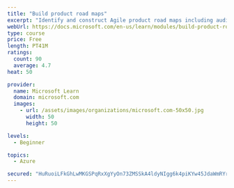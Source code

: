 ```yaml
---
title: "Build product road maps"
excerpt: "Identify and construct Agile product road maps including audiences, prioritization, themes, milestones, epics, and user stories."
webUrl: https://docs.microsoft.com/en-us/learn/modules/build-product-roadmaps/
type: course
price: Free
length: PT41M
ratings:
  count: 90
  average: 4.7
heat: 50

provider:
  name: Microsoft Learn
  domain: microsoft.com
  images:
    - url: /assets/images/organizations/microsoft.com-50x50.jpg
      width: 50
      height: 50

levels:
  - Beginner

topics:
  - Azure

secured: "HuRuoiLFkGhLwMKGSPqRxXgYyOn73ZMSSkA4ldyNIgg6k4piKYw45JdaWmRYrJf2X3aD4rw7lhCcgowSNImazf5MhNVDzhf32SWt46GvEoCvANxlbHJtxmvoPZ7ZUurCeTQL/1iXtnuEsH//waIvebFQyKAY1yVn0OG3sv9jp+bSK++0OqPgjFNSxYjutvTprQ6eXZ3U6RmqN4IgnV9yZ1c7DDAZRJwDYsEPjjI8JxzpA8YYLFc/5Ex6dNayhgHCIWHH9QIaRRnwqKkcw9rF1eVCvPFTu525byHASzkW7SYnN7cfj4zQY9JSp2ryoWaH1sHWbNzSsqRyjhjhu9Lia8K6PkHMCTKxCSllcXcBD6bDjsJQpYpV03N2/nVb+caa9N3np0yyLKD21Eg9ytVRckb16zLqE5nwTmzUuODStzY=;61becwaMFOH7olkJjLAK2A=="
---
```



